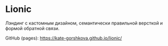 # Lionic

Лэндинг с кастомным дизайном, семантически правильной версткой и формой обратной связи.

GitHub (pages): https://kate-gorshkova.github.io/lionic/

